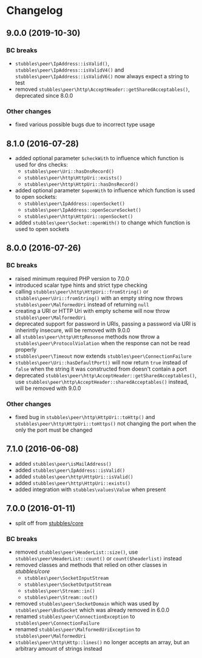 # Changelog

## 9.0.0 (2019-10-30)

### BC breaks

* `stubbles\peer\IpAddress::isValid()`, `stubbles\peer\IpAddress::isValidV4()` and `stubbles\peer\IpAddress::isValidV6()` now always expect a string to test
* removed `stubbles\peer\http\AcceptHeader::getSharedAcceptables()`, deprecated since 8.0.0

### Other changes

* fixed various possible bugs due to incorrect type usage

## 8.1.0 (2016-07-28)

* added optional parameter `$checkWith` to influence which function is used for dns checks:
  * `stubbles\peer\Uri::hasDnsRecord()`
  * `stubbles\peer\http\HttpUri::exists()`
  * `stubbles\peer\http\HttpUri::hasDnsRecord()`
* added optional parameter `$openWith` to influence which function is used to open sockets:
  * `stubbles\peer\IpAddress::openSocket()`
  * `stubbles\peer\IpAddress::openSecureSocket()`
  * `stubbles\peer\http\HttpUri::openSocket()`
* added `stubbles\peer\Socket::openWith()` to change which function is used to open sockets

## 8.0.0 (2016-07-26)

### BC breaks

* raised minimum required PHP version to 7.0.0
* introduced scalar type hints and strict type checking
* calling `stubbles\peer\http\HttpUri::fromString()` or `stubbles\peer\Uri::fromString()` with an empty string now throws `stubbles\peer\MalformedUri` instead of returning `null`
* creating a URI or HTTP Uri with empty scheme will now throw `stubbles\peer\MalformedUri`
* deprecated support for password in URIs, passing a password via URI is inherintly insecure, will be removed with 9.0.0
* all `stubbles\peer\http\HttpResonse` methods now throw a `stubbles\peer\ProtocolViolation` when the response can not be read properly
* `stubbles\peer\Timeout` now extends `stubbles\peer\ConnectionFailure`
* `stubbles\peer\Uri::hasDefaultPort()` will now return `true` instead of `false` when the string it was constructed from doesn't contain a port
* deprecated `stubbles\peer\http\AcceptHeader::getSharedAcceptables()`, use `stubbles\peer\http\AcceptHeader::sharedAcceptables()` instead, will be removed with 9.0.0

### Other changes

* fixed bug in `stubbles\peer\http\HttpUri::toHttp()` and `stubbles\peer\http\HttpUri::toHttps()` not changing the port when the only the port must be changed

## 7.1.0 (2016-06-08)

* added `stubbles\peer\isMailAddress()`
* added `stubbles\peer\IpAddress::isValid()`
* added `stubbles\peer\http\HttpUri::isValid()`
* added `stubbles\peer\http\HttpUri::exists()`
* added integration with `stubbles\values\Value` when present

## 7.0.0 (2016-01-11)

* split off from [stubbles/core](https://github.com/stubbles/stubbles-core)

### BC breaks

* removed `stubbles\peer\HeaderList::size()`, use `stubbles\peer\HeaderList::count()` or `count($headerlist)` instead
* removed classes and methods that relied on other classes in _stubbles/core_
  * `stubbles\peer\SocketInputStream`
  * `stubbles\peer\SocketOutputStream`
  * `stubbles\peer\Stream::in()`
  * `stubbles\peer\Stream::out()`
* removed `stubbles\peer\SocketDomain` which was used by `stubbles\peer\BsdSocket` which was already removed in 6.0.0
* renamed `stubbles\peer\ConnectionException` to `stubbles\peer\ConnectionFailure`
* renamed `stubbles\peer\MalformedUriException` to `stubbles\peer\MalformedUri`
* `stubbles\peer\http\Http::lines()` no longer accepts an array, but an arbitrary amount of strings instead
